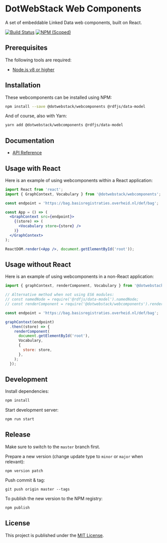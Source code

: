 # DotWebStack Web Components

A set of embeddable Linked Data web components, built on React.

[![Build Status](https://travis-ci.org/dotwebstack/dotwebstack-webcomponents.svg?branch=master)](https://travis-ci.org/dotwebstack/dotwebstack-webcomponents)
[![NPM (Scoped)](https://img.shields.io/npm/v/@dotwebstack/webcomponents.svg)](https://www.npmjs.com/package/@dotwebstack/webcomponents)

## Prerequisites

The following tools are required:

* [Node.js v8 or higher](https://nodejs.org/en/)

## Installation

These webcomponents can be installed using NPM:

```bash
npm install --save @dotwebstack/webcomponents @rdfjs/data-model
```

And of course, also with Yarn:

```bash
yarn add @dotwebstack/webcomponents @rdfjs/data-model
```

## Documentation

* [API Reference](./docs/api.md)

## Usage with React

Here is an example of using webcomponents within a React application:

```jsx
import React from 'react';
import { GraphContext, Vocabulary } from '@dotwebstack/webcomponents';

const endpoint = 'https://bag.basisregistraties.overheid.nl/def/bag';

const App = () => (
  <GraphContext src={endpoint}>
    {(store) => (
      <Vocabulary store={store} />
    )}
  </GraphContext>
);

ReactDOM.render(<App />, document.getElementById('root'));
```

## Usage without React

Here is an example of using webcomponents in a non-React application:

```js
import { graphContext, renderComponent, Vocabulary } from '@dotwebstack/webcomponents';

// Alternative method when not using ES6 modules:
// const namedNode = require('@rdfjs/data-model').namedNode;
// const renderComponent = require('@dotwebstack/webcomponents').renderComponent;

const endpoint = 'https://bag.basisregistraties.overheid.nl/def/bag';

graphContext(endpoint)
  .then((store) => {
    renderComponent(
      document.getElementById('root'),
      Vocabulary,
      {
        store: store,
      },
    );
  });
```

## Development

Install dependencies:

```bash
npm install
```

Start development server:

```bash
npm run start
```

## Release

Make sure to switch to the `master` branch first.

Prepare a new version (change update type to `minor` or `major` when relevant):

```
npm version patch
```

Push commit & tag:

```
git push origin master --tags
```

To publish the new version to the NPM registry:

```bash
npm publish
```

## License

This project is published under the [MIT License](LICENSE.md).

